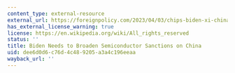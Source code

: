 ```yaml
---
content_type: external-resource
external_url: https://foreignpolicy.com/2023/04/03/chips-biden-xi-china-sanctions-semiconductors/
has_external_license_warning: true
license: https://en.wikipedia.org/wiki/All_rights_reserved
status: ''
title: Biden Needs to Broaden Semiconductor Sanctions on China
uid: dee6d0d6-c76d-4c48-9205-a3a4c196eeaa
wayback_url: ''
---
```

